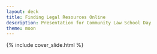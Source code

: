 ```yaml
---
layout: deck
title: Finding Legal Resources Online
description: Presentation for Community Law School Day
theme: moon
---
```


{% include cover_slide.html %}
<section data-markdown>
    <script type="text/template">
        # Welcome to Community Law School Day!

            * Nate Vogel
            * Saly Kay
            * Isaac Dayno

    </script>
</section>

<section data-markdown>
    <script type="text/template">

        # Finding Legal Help Online

        ## Community Legal Services
        [https://clsphila.org]

    </script>
</section>
